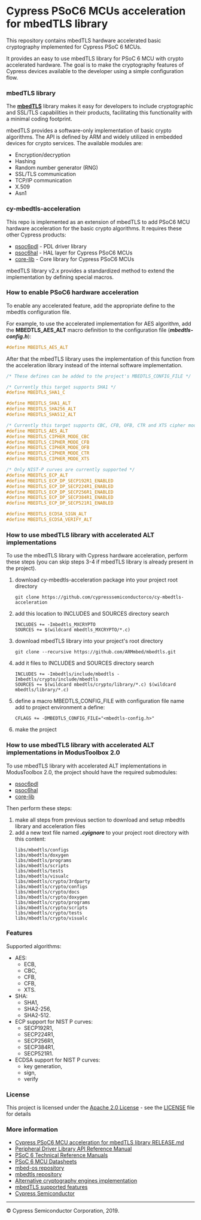 # Cypress PSoC6 MCUs acceleration for mbedTLS library

This repository contains mbedTLS hardware accelerated basic cryptography implemented for Cypress PSoC 6 MCUs.

It provides an easy to use mbedTLS library for PSoC 6 MCU with crypto accelerated hardware. The goal is to make the cryptography features of Cypress devices available to the developer using a simple configuration flow.

### mbedTLS library
The **[mbedTLS](http://https://github.com/ARMmbed/mbedtls)** library makes it easy for developers to include cryptographic and SSL/TLS capabilities in their products, facilitating this functionality with a minimal coding footprint.

mbedTLS provides a software-only implementation of basic crypto algorithms. The API is defined by ARM and widely utilized in embedded devices for crypto services. The available modules are:

- Encryption/decryption
- Hashing
- Random number generator (RNG)
- SSL/TLS communication
- TCP/IP communication
- X.509
- Asn1

### cy-mbedtls-acceleration
This repo is implemented as an extension of mbedTLS to add PSoC6 MCU hardware acceleration for the basic crypto algorithms.
It requires these other Cypress products:

- [psoc6pdl](https://github.com/cypresssemiconductorco/psoc6pdl) - PDL driver library
- [psoc6hal](https://github.com/cypresssemiconductorco/psoc6hal) - HAL layer for Cypress PSoC6 MCUs
- [core-lib](https://github.com/cypresssemiconductorco/core-lib) - Core library for Cypress PSoC6 MCUs

mbedTLS library v2.x provides a standardized method to extend the implementation by defining special macros.

### How to enable PSoC6 hardware acceleration
To enable any accelerated feature, add  the appropriate define to the mbedtls configuration file.

For example, to use the accelerated implementation for AES algorithm, add the **MBEDTLS_AES_ALT** macro definition to the configuration file (***mbedtls-config.h***):
```c++
#define MBEDTLS_AES_ALT
```

After that the mbedTLS library uses the implementation of this function from the acceleration library instead of the internal software implementation.
```c++
/* These defines can be added to the project's MBEDTLS_CONFIG_FILE */

/* Currently this target supports SHA1 */
#define MBEDTLS_SHA1_C

#define MBEDTLS_SHA1_ALT
#define MBEDTLS_SHA256_ALT
#define MBEDTLS_SHA512_ALT

/* Currently this target supports CBC, CFB, OFB, CTR and XTS cipher modes */
#define MBEDTLS_AES_ALT
#define MBEDTLS_CIPHER_MODE_CBC
#define MBEDTLS_CIPHER_MODE_CFB
#define MBEDTLS_CIPHER_MODE_OFB
#define MBEDTLS_CIPHER_MODE_CTR
#define MBEDTLS_CIPHER_MODE_XTS

/* Only NIST-P curves are currently supported */
#define MBEDTLS_ECP_ALT
#define MBEDTLS_ECP_DP_SECP192R1_ENABLED
#define MBEDTLS_ECP_DP_SECP224R1_ENABLED
#define MBEDTLS_ECP_DP_SECP256R1_ENABLED
#define MBEDTLS_ECP_DP_SECP384R1_ENABLED
#define MBEDTLS_ECP_DP_SECP521R1_ENABLED

#define MBEDTLS_ECDSA_SIGN_ALT
#define MBEDTLS_ECDSA_VERIFY_ALT
```

### How to use mbedTLS library with accelerated ALT implementations
To use the mbedTLS library with Cypress hardware acceleration, perform these steps
(you can skip steps 3-4 if mbedTLS library is already present in the project).

1. download cy-mbedtls-acceleration package into your project root directory
    ```shell
    git clone https://github.com/cypresssemiconductorco/cy-mbedtls-acceleration
    ```
1. add this location to INCLUDES and SOURCES directory search
    ```make
    INCLUDES += -Imbedtls_MXCRYPTO
    SOURCES += $(wildcard mbedtls_MXCRYPTO/*.c)
    ```
1. download mbedTLS library into your project's root directory
    ```shell
    git clone --recursive https://github.com/ARMmbed/mbedtls.git
    ```
1. add it files to INCLUDES and SOURCES directory search
    ```make
    INCLUDES += -Imbedtls/include/mbedtls -Imbedtls/crypto/include/mbedtls
    SOURCES += $(wildcard mbedtls/crypto/library/*.c) $(wildcard mbedtls/library/*.c)
    ```
1. define a macro MBEDTLS_CONFIG_FILE with configuration file name add to project environment a define:
    ```make
    CFLAGS += -DMBEDTLS_CONFIG_FILE="<mbedtls-config.h>"
    ```
1. make the project

### How to use mbedTLS library with accelerated ALT implementations in ModusToolbox 2.0
To use mbedTLS library with accelerated ALT implementations in ModusToolbox 2.0, the project should have the required submodules:

- [psoc6pdl](https://github.com/cypresssemiconductorco/psoc6pdl)
- [psoc6hal](https://github.com/cypresssemiconductorco/psoc6hal)
- [core-lib](https://github.com/cypresssemiconductorco/core-lib)

Then perform these steps:

1. make all steps from previous section to download and setup mbedtls library and acceleration files
1. add a new text file named ***.cyignore*** to your project root directory with this content:
    ```
    libs/mbedtls/configs
    libs/mbedtls/doxygen
    libs/mbedtls/programs
    libs/mbedtls/scripts
    libs/mbedtls/tests
    libs/mbedtls/visualc
    libs/mbedtls/crypto/3rdparty
    libs/mbedtls/crypto/configs
    libs/mbedtls/crypto/docs
    libs/mbedtls/crypto/doxygen
    libs/mbedtls/crypto/programs
    libs/mbedtls/crypto/scripts
    libs/mbedtls/crypto/tests
    libs/mbedtls/crypto/visualc
    ```

### Features

Supported algorithms:

- AES:
    * ECB,
    * CBC,
    * CFB,
    * CFB,
    * XTS.
- SHA:
    * SHA1,
    * SHA2-256,
    * SHA2-512.
- ECP support for NIST P curves:
    * SECP192R1,
    * SECP224R1,
    * SECP256R1,
    * SECP384R1,
    * SECP521R1.
- ECDSA support for NIST P curves:
    * key generation,
    * sign,
    * verify

### License
This project is licensed under the [Apache 2.0 License](http://www.apache.org/licenses/) - see the [LICENSE](LICENSE.txt) file for details

### More information
* [Cypress PSoC6 MCU acceleration for mbedTLS library RELEASE.md](./RELEASE.md)
* [Peripheral Driver Library API Reference Manual](https://cypresssemiconductorco.github.io/psoc6pdl/pdl_api_reference_manual/html/index.html)
* [PSoC 6 Technical Reference Manuals](https://www.cypress.com/search/all/PSoC%206%20Technical%20Reference%20Manual?f%5b0%5d=meta_type%3Atechnical_documents&f%5b1%5d=resource_meta_type%3A583)
* [PSoC 6 MCU Datasheets](https://www.cypress.com/search/all?f%5b0%5d=meta_type%3Atechnical_documents&f%5b1%5d=resource_meta_type%3A575&f%5b2%5d=field_related_products%3A114026)
* [mbed-os repository](https://github.com/ARMmbed/mbed-os)
* [mbedtls repository](https://github.com/ARMmbed/mbedtls)
* [Alternative cryptography engines implementation](https://tls.mbed.org/kb/development/hw_acc_guidelines)
* [mbedTLS supported features](https://tls.mbed.org/core-features)
* [Cypress Semiconductor](http://www.cypress.com)

---
© Cypress Semiconductor Corporation, 2019.
